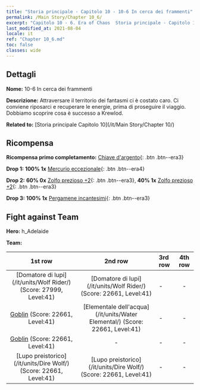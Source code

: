 ```yaml
---
title: "Storia principale - Capitolo 10 - 10-6 In cerca dei frammenti"
permalink: /Main Story/Chapter 10_6/
excerpt: "Capitolo 10 - 6. Era of Chaos  Storia principale - Capitolo 10_6. 10-6 In cerca dei frammenti"
last_modified_at: 2021-08-04
locale: it
ref: "Chapter 10_6.md"
toc: false
classes: wide
---
```


## Dettagli

 **Nome:** 10-6 In cerca dei frammenti

 **Descrizione:** Attraversare il territorio dei fantasmi ci è costato caro. Ci conviene riposarci e recuperare le energie, prima di proseguire il viaggio. Dobbiamo scoprire cosa è successo a Krewlod.

 **Related to:** [Storia principale Capitolo 10](/it/Main Story/Chapter 10/)

## Ricompensa

 **Ricompensa primo completamento:** [Chiave d'argento](/ItemsIT/con_693/){: .btn .btn--era3}

 **Drop 1:** **100% 1x** [Mercurio eccezionale](/ItemsIT/mat_35/){: .btn .btn--era4}

 **Drop 2:** **60% 0x** [Zolfo prezioso +2](/ItemsIT/mat_29/){: .btn .btn--era3}, **40% 1x** [Zolfo prezioso +2](/ItemsIT/mat_29/){: .btn .btn--era3}

 **Drop 3:** **100% 1x** [Pergamene incantesimi](/ItemsIT/con_694/){: .btn .btn--era3}


## Fight against Team
 **Hero:** h_Adelaide

 **Team:**


  | 1st row | 2nd row | 3rd row | 4th row |
  |:----:|:----:|:----|:----:|
  | [Domatore di lupi](/it/units/Wolf Rider/) (Score: 27999, Level:41)  | [Domatore di lupi](/it/units/Wolf Rider/) (Score: 22661, Level:41)  | - | - |
  | [Goblin](/it/units/Goblin/) (Score: 22661, Level:41)  | [Elementale dell'acqua](/it/units/Water Elemental/) (Score: 22661, Level:41)  | - | - |
  | [Goblin](/it/units/Goblin/) (Score: 22661, Level:41)  | - | - | - |
  | [Lupo preistorico](/it/units/Dire Wolf/) (Score: 22661, Level:41)  | [Lupo preistorico](/it/units/Dire Wolf/) (Score: 22661, Level:41)  | - | - |


